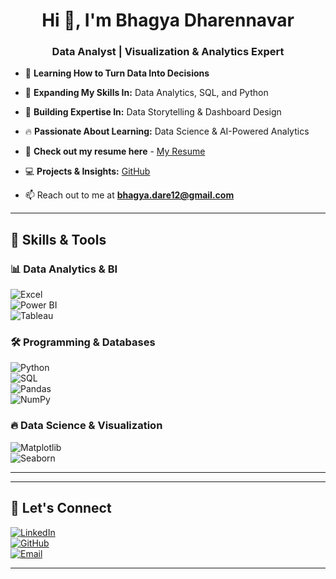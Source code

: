 <h1 align="center">Hi 👋, I'm Bhagya Dharennavar</h1>
<h3 align="center">Data Analyst | Visualization & Analytics Expert </h3>


- 🔢 **Learning How to Turn Data Into Decisions**
  
- 🌱 **Expanding My Skills In:** Data Analytics, SQL, and Python 

- 🎯 **Building Expertise In:** Data Storytelling & Dashboard Design
  
- 🔥 **Passionate About Learning:** Data Science & AI-Powered Analytics  

- 📑 **Check out my resume here** - [My Resume](https://drive.google.com/file/d/1IHPjulJbD0XIFfUu8-k5Qp6YG1vzlQFx/view?usp=sharing)

- 💻 **Projects & Insights:** [GitHub](https://github.com/BhagyaDharennavar)

- 📫 Reach out to me at **bhagya.dare12@gmail.com**
---

## 🚀 Skills & Tools  

### 📊 Data Analytics & BI  
![Excel](https://img.shields.io/badge/Excel-217346?style=for-the-badge&logo=microsoft-excel&logoColor=white)  
![Power BI](https://img.shields.io/badge/Power%20BI-F2C811?style=for-the-badge&logo=power-bi&logoColor=black)  
![Tableau](https://img.shields.io/badge/Tableau-E97627?style=for-the-badge&logo=tableau&logoColor=white)  

### 🛠️ Programming & Databases  
![Python](https://img.shields.io/badge/Python-3776AB?style=for-the-badge&logo=python&logoColor=white)  
![SQL](https://img.shields.io/badge/SQL-025E8C?style=for-the-badge&logo=postgresql&logoColor=white)  
![Pandas](https://img.shields.io/badge/Pandas-150458?style=for-the-badge&logo=pandas&logoColor=white)  
![NumPy](https://img.shields.io/badge/NumPy-013243?style=for-the-badge&logo=numpy&logoColor=white)  

### 🔥 Data Science & Visualization  
![Matplotlib](https://img.shields.io/badge/Matplotlib-11557C?style=for-the-badge&logo=python&logoColor=white)  
![Seaborn](https://img.shields.io/badge/Seaborn-3776AB?style=for-the-badge&logo=python&logoColor=white)  

---
---

## 🔗 Let's Connect  

[![LinkedIn](https://img.shields.io/badge/LinkedIn-0A66C2?style=for-the-badge&logo=linkedin&logoColor=white)](www.linkedin.com/in/bhagya-d-53a4ab222)  
[![GitHub](https://img.shields.io/badge/GitHub-181717?style=for-the-badge&logo=github&logoColor=white)]()  
[![Email](https://img.shields.io/badge/Email-D14836?style=for-the-badge&logo=gmail&logoColor=white)](mailto:bhagya.dare12@gmail.com)  

---

